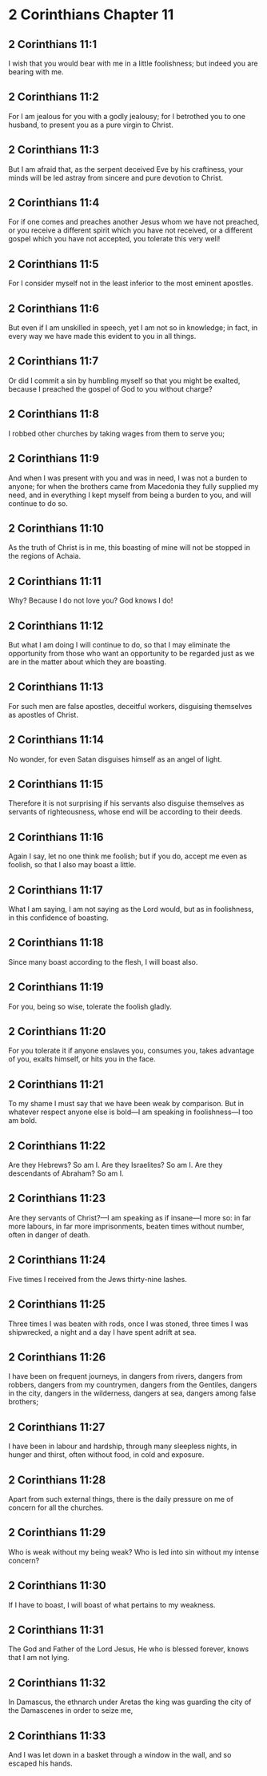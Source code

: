 # 2 Corinthians Chapter 11

## 2 Corinthians 11:1

I wish that you would bear with me in a little foolishness; but indeed you are bearing with me.

## 2 Corinthians 11:2

For I am jealous for you with a godly jealousy; for I betrothed you to one husband, to present you as a pure virgin to Christ.

## 2 Corinthians 11:3

But I am afraid that, as the serpent deceived Eve by his craftiness, your minds will be led astray from sincere and pure devotion to Christ.

## 2 Corinthians 11:4

For if one comes and preaches another Jesus whom we have not preached, or you receive a different spirit which you have not received, or a different gospel which you have not accepted, you tolerate this very well!

## 2 Corinthians 11:5

For I consider myself not in the least inferior to the most eminent apostles.

## 2 Corinthians 11:6

But even if I am unskilled in speech, yet I am not so in knowledge; in fact, in every way we have made this evident to you in all things.

## 2 Corinthians 11:7

Or did I commit a sin by humbling myself so that you might be exalted, because I preached the gospel of God to you without charge?

## 2 Corinthians 11:8

I robbed other churches by taking wages from them to serve you;

## 2 Corinthians 11:9

And when I was present with you and was in need, I was not a burden to anyone; for when the brothers came from Macedonia they fully supplied my need, and in everything I kept myself from being a burden to you, and will continue to do so.

## 2 Corinthians 11:10

As the truth of Christ is in me, this boasting of mine will not be stopped in the regions of Achaia.

## 2 Corinthians 11:11

Why? Because I do not love you? God knows I do!

## 2 Corinthians 11:12

But what I am doing I will continue to do, so that I may eliminate the opportunity from those who want an opportunity to be regarded just as we are in the matter about which they are boasting.

## 2 Corinthians 11:13

For such men are false apostles, deceitful workers, disguising themselves as apostles of Christ.

## 2 Corinthians 11:14

No wonder, for even Satan disguises himself as an angel of light.

## 2 Corinthians 11:15

Therefore it is not surprising if his servants also disguise themselves as servants of righteousness, whose end will be according to their deeds.

## 2 Corinthians 11:16

Again I say, let no one think me foolish; but if you do, accept me even as foolish, so that I also may boast a little.

## 2 Corinthians 11:17

What I am saying, I am not saying as the Lord would, but as in foolishness, in this confidence of boasting.

## 2 Corinthians 11:18

Since many boast according to the flesh, I will boast also.

## 2 Corinthians 11:19

For you, being so wise, tolerate the foolish gladly.

## 2 Corinthians 11:20

For you tolerate it if anyone enslaves you, consumes you, takes advantage of you, exalts himself, or hits you in the face.

## 2 Corinthians 11:21

To my shame I must say that we have been weak by comparison. But in whatever respect anyone else is bold—I am speaking in foolishness—I too am bold.

## 2 Corinthians 11:22

Are they Hebrews? So am I. Are they Israelites? So am I. Are they descendants of Abraham? So am I.

## 2 Corinthians 11:23

Are they servants of Christ?—I am speaking as if insane—I more so: in far more labours, in far more imprisonments, beaten times without number, often in danger of death.

## 2 Corinthians 11:24

Five times I received from the Jews thirty-nine lashes.

## 2 Corinthians 11:25

Three times I was beaten with rods, once I was stoned, three times I was shipwrecked, a night and a day I have spent adrift at sea.

## 2 Corinthians 11:26

I have been on frequent journeys, in dangers from rivers, dangers from robbers, dangers from my countrymen, dangers from the Gentiles, dangers in the city, dangers in the wilderness, dangers at sea, dangers among false brothers;

## 2 Corinthians 11:27

I have been in labour and hardship, through many sleepless nights, in hunger and thirst, often without food, in cold and exposure.

## 2 Corinthians 11:28

Apart from such external things, there is the daily pressure on me of concern for all the churches.

## 2 Corinthians 11:29

Who is weak without my being weak? Who is led into sin without my intense concern?

## 2 Corinthians 11:30

If I have to boast, I will boast of what pertains to my weakness.

## 2 Corinthians 11:31

The God and Father of the Lord Jesus, He who is blessed forever, knows that I am not lying.

## 2 Corinthians 11:32

In Damascus, the ethnarch under Aretas the king was guarding the city of the Damascenes in order to seize me,

## 2 Corinthians 11:33

And I was let down in a basket through a window in the wall, and so escaped his hands.
